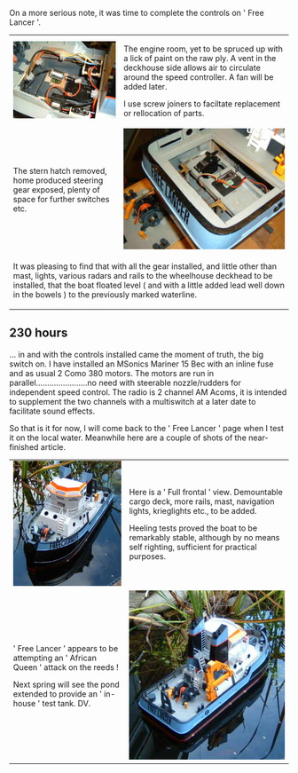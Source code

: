 On a more serious note, it was time to complete the controls on ' Free Lancer '.

<div align="center" class="image-table">
	<table>
		<tr>
			<td class="col2">
				<img src="/assets/jmm/engineroom.jpg">
			</td>
			<td class="col2">
				<p>The engine room, yet to be spruced up with a lick of paint on the raw ply. A vent in the deckhouse side allows air to circulate around the speed controller. A fan will be added later.</p>
				<p>I use screw joiners to faciltate replacement or rellocation of parts.</p>
			</td>
		</tr>
		<tr>
			<td>
				<p>The stern hatch removed, home produced steering gear exposed, plenty of space for further switches etc.</p>
			</td>
			<td>
				<img src="/assets/jmm/sternworks2.jpg">
			</td>
		</tr>
		<tr>
			<td colspan="2">
				<p>It was pleasing to find that with all the gear installed, and little other than mast, lights, various radars and rails to the wheelhouse deckhead to be installed, that the boat floated level ( and with a little added lead well down in the bowels ) to the previously marked waterline.</p>
			</td>
		</tr>
	</table>
</div>

## 230 hours
... in and with the controls installed came the moment of truth, the big switch on.
I have installed an MSonics Mariner 15 Bec with an inline fuse and as usual 2 Como 380 motors.
The motors are run in parallel.......................no need with steerable nozzle/rudders for independent speed control.
The radio is 2 channel AM Acoms, it is intended to supplement the two channels with a multiswitch at a later date to facilitate sound effects.

So that is it for now, I will come back to the ' Free Lancer ' page when I test it on the local water.
Meanwhile here are a couple of shots of the near-finished article.

<div align="center" class="image-table">
	<table>
		<tr>
			<td class="col2">
				<img src="/assets/jmm/fullfrontal.jpg">
			</td>
			<td class="col2">
				<p>Here is a ' Full frontal ' view. Demountable cargo deck, more rails, mast, navigation lights, krieglights etc., to be added.</p>
				<p>Heeling tests proved the boat to be remarkably stable, although by no means self righting, sufficient for practical purposes.</p>
			</td>
		</tr>
		<tr>
			<td>
				<p>' Free Lancer ' appears to be attempting an ' African Queen ' attack on the reeds !</p>
				<p>Next spring will see the pond extended to provide an ' in-house ' test tank. DV.</p>
			</td>
			<td>
				<img src="/assets/jmm/nearlyfinished1.jpg">
			</td>
		</tr>
	</table>
</div>